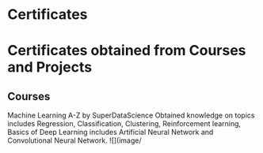 # Certificates
<h1>Certificates obtained from Courses and Projects</h1>
  <h2>Courses</h2>
  Machine Learning A-Z by SuperDataScience
  Obtained knowledge on topics includes Regression, Classification, Clustering, Reinforcement learning, Basics of Deep Learning includes Artificial Neural Network and Convolutional Neural Network.
  ![](image/
